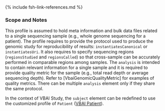 {% include fsh-link-references.md %}
### Scope and Notes

This profile is assumed to hold meta information and bulk data files related to a single sequencing sample (e.g., whole genome sequencing for a patient).
The profile requires to provide the protocol used to produce the genomic study for reproducibility of results: `instantiatesCanonical` or `instantiatesUri`.
It also requires to specify sequencing regions (`regionsStudied` and `regionsCalled`) so that cross-sample can be accurately performed in comparable regions among samples.
The `analysis` is intended to contain relevant information for a single sample and it is required to provide quality metric for the sample (e.g., total read depth or average sequencing depth).
Refer to [VbaiGenomicQualityMetric] for examples of quality metrics.
There can be multiple `analysis` element only if they share the same protocol.

In the context of VBAI Study, the `subject` element can be redefined to use the customized profile of `Patient` ([VBAI Patient](https://kind-lab.github.io/vbai-fhir/StructureDefinition-vbai-patient.html)).
